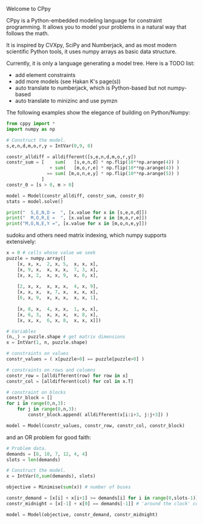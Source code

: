 Welcome to CPpy

CPpy is a Python-embedded modeling language for constraint programming. It allows you to model your problems in a natural way that follows the math.

It is inspired by CVXpy, SciPy and Numberjack, and as most modern scientific Python tools, it uses numpy arrays as basic data structure.

Currently, it is only a language generating a model tree. Here is a TODO list:
- add element constraints
- add more models (see Hakan K's page(s))
- auto translate to numberjack, which is Python-based but not numpy-based
- auto translate to minizinc and use pymzn

The following examples show the elegance of building on Python/Numpy:
```python
from cppy import *
import numpy as np

# Construct the model.
s,e,n,d,m,o,r,y = IntVar(0,9, 8)

constr_alldiff = alldifferent([s,e,n,d,m,o,r,y])
constr_sum = [    sum(   [s,e,n,d] * np.flip(10**np.arange(4)) )
                + sum(   [m,o,r,e] * np.flip(10**np.arange(4)) )
               == sum( [m,o,n,e,y] * np.flip(10**np.arange(5)) )
             ]
constr_0 = [s > 0, m > 0]

model = Model(constr_alldiff, constr_sum, constr_0)
stats = model.solve()

print("  S,E,N,D =  ", [x.value for x in [s,e,n,d]])
print("  M,O,R,E =  ", [x.value for x in [m,o,r,e]])
print("M,O,N,E,Y =", [x.value for x in [m,o,n,e,y]])
```

sudoku and others need matrix indexing, which numpy supports extensively:
```python
x = 0 # cells whose value we seek
puzzle = numpy.array([
    [x, x, x,  2, x, 5,  x, x, x],
    [x, 9, x,  x, x, x,  7, 3, x], 
    [x, x, 2,  x, x, 9,  x, 6, x],
        
    [2, x, x,  x, x, x,  4, x, 9],
    [x, x, x,  x, 7, x,  x, x, x],
    [6, x, 9,  x, x, x,  x, x, 1],
        
    [x, 8, x,  4, x, x,  1, x, x],
    [x, 6, 3,  x, x, x,  x, 8, x],
    [x, x, x,  6, x, 8,  x, x, x]])

# Variables
(n,_) = puzzle.shape # get matrix dimensions
x = IntVar(1, n, puzzle.shape)

# constraints on values
constr_values = ( x[puzzle>0] == puzzle[puzzle>0] )

# constraints on rows and columns
constr_row = [alldifferent(row) for row in x]
constr_col = [alldifferent(col) for col in x.T]

# constraint on blocks
constr_block = [] 
for i in range(0,n,3):
    for j in range(0,n,3):
        constr_block.append( alldifferent(x[i:i+3, j:j+3]) )

model = Model(constr_values, constr_row, constr_col, constr_block)
```

and an OR problem for good faith:
```python
# Problem data.
demands = [8, 10, 7, 12, 4, 4]
slots = len(demands)

# Construct the model.
x = IntVar(0,sum(demands), slots)

objective = Minimise(sum(x)) # number of buses

constr_demand = [x[i] + x[i+1] >= demands[i] for i in range(0,slots-1)]
constr_midnight = [x[-1] + x[0] == demands[-1]] # 'around the clock' constraint

model = Model(objective, constr_demand, constr_midnight)
```
